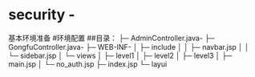# security -
基本环境准备
#环境配置
##目录：
├─ AdminController.java-
├─ GongfuController.java-
├─ WEB-INF-
│    ├─ include
│    │    ├─ navbar.jsp
│    │    └─ sidebar.jsp
│    └─ views
│           ├─ level1
│           ├─ level2
│           ├─ level3
│           ├─ main.jsp
│           └─ no_auth.jsp
├─ index.jsp
└─ layui
